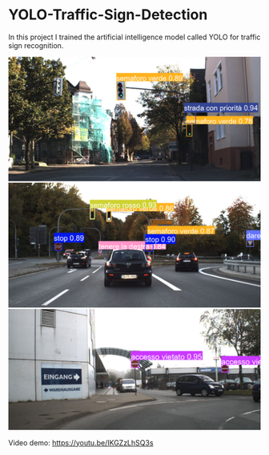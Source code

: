 # YOLO-Traffic-Sign-Detection

In this project I trained the artificial intelligence model called YOLO for traffic sign recognition.

![screenshot1](/screenshot/screenshot1.png)
![screenshot1](/screenshot/screenshot2.png)
![screenshot1](/screenshot/screenshot3.png)

Video demo: <https://youtu.be/IKGZzLhSQ3s>